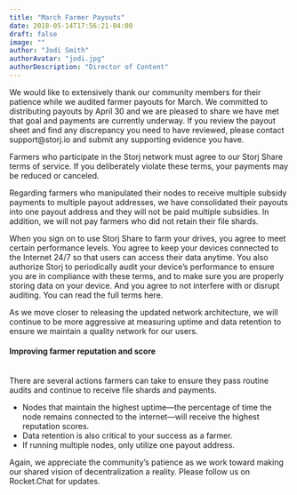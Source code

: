 ```yaml
---
title: "March Farmer Payouts"
date: 2018-05-14T17:56:21-04:00
draft: false
image: ""
author: "Jodi Smith"
authorAvatar: "jodi.jpg"
authorDescription: "Director of Content"
---
```


<p>
We would like to extensively thank our community members for their patience while we audited farmer payouts for March. We committed to distributing payouts by April 30 and we are pleased to share we have met that goal and payments are currently underway. If you review the payout sheet and find any discrepancy you need to have reviewed, please contact support@storj.io and submit any supporting evidence you have.

Farmers who participate in the Storj network must agree to our Storj Share terms of service. If you deliberately violate these terms, your payments may be reduced or canceled.

Regarding farmers who manipulated their nodes to receive multiple subsidy payments to multiple payout addresses, we have consolidated their payouts into one payout address and they will not be paid multiple subsidies. In addition, we will not pay farmers who did not retain their file shards.

When you sign on to use Storj Share to farm your drives, you agree to meet certain performance levels. You agree to keep your devices connected to the Internet 24/7 so that users can access their data anytime. You also authorize Storj to periodically audit your device’s performance to ensure you are in compliance with these terms, and to make sure you are properly storing data on your device. And you agree to not interfere with or disrupt auditing. You can read the full terms here.

As we move closer to releasing the updated network architecture, we will continue to be more aggressive at measuring uptime and data retention to ensure we maintain a quality network for our users.

#### Improving farmer reputation and score
<br>
There are several actions farmers can take to ensure they pass routine audits and continue to receive file shards and payments.

<ul>

<li>Nodes that maintain the highest uptime—the percentage of time the node remains connected to the internet—will receive the highest reputation scores.</li>

<li>Data retention is also critical to your success as a farmer.</li>

<li>If running multiple nodes, only utilize one payout address.</li>

</ul>

Again, we appreciate the community’s patience as we work toward making our shared vision of decentralization a reality. Please follow us on Rocket.Chat for updates.
